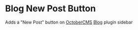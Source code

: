 # Blog New Post Button

Adds a "New Post" button on [OctoberCMS](https://octobercms.com/) [Blog](http://octobercms.com/plugin/rainlab-blog) plugin sidebar
